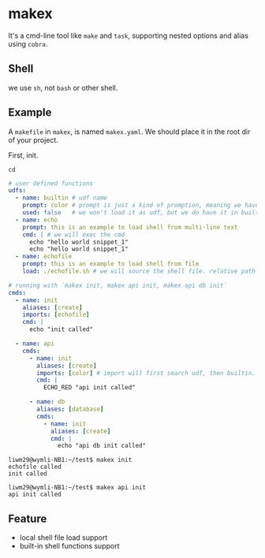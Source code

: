 # makex
It's a cmd-line tool like `make` and `task`, supporting nested options and alias using `cobra`.


## Shell
we use `sh`, not `bash` or other shell.

## Example

A `makefile` in `makex`, is named `makex.yaml`. We should place it in the root dir of your project.  

First, init.
```
cd 
```



```yaml
# user defined functions
udfs:
  - name: builtin # udf name
    prompt: color # prompt is just a kind of promption, meaning we have color file in built-in
    used: false   # we won't load it as udf, but we do have it in built-in
  - name: echo
    prompt: this is an example to load shell from multi-line text
    cmd: | # we will exec the cmd
      echo "hello world snippet_1"
      echo "hello world snippet_1"
  - name: echofile
    prompt: this is an example to load shell from file
    load: ./echofile.sh # we will source the shell file. relative path with makex.yaml

# running with `makex init, makex api init, makex api db init`
cmds:
  - name: init
    aliases: [create]
    imports: [echofile]
    cmd: |
      echo "init called"

  - name: api
    cmds:
      - name: init
        aliases: [create]
        imports: [color] # import will first search udf, then builtin.
        cmd: |
          ECHO_RED "api init called"

      - name: db
        aliases: [database]
        cmds:
          - name: init
            aliases: [create]
            cmd: |
              echo "api db init called"

```

```
liwm29@wymli-NB1:~/test$ makex init
echofile called
init called

liwm29@wymli-NB1:~/test$ makex api init 
api init called
```

## Feature
- local shell file load support
- built-in shell functions support

